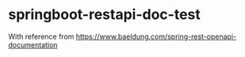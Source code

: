 # springboot-restapi-doc-test

With reference from https://www.baeldung.com/spring-rest-openapi-documentation